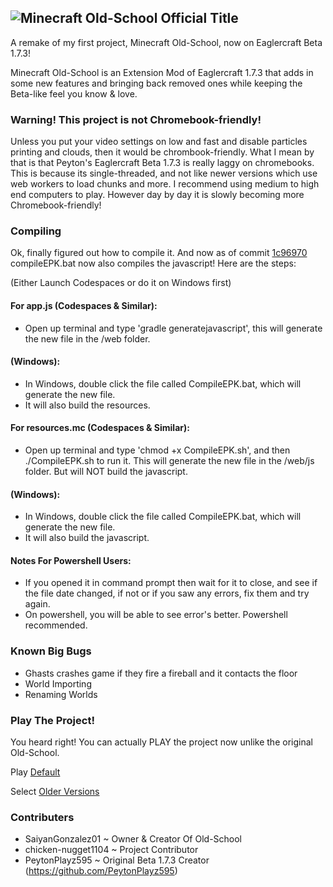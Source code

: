 
## ![Minecraft Old-School Official Title](https://github.com/user-attachments/assets/b3616c30-e6d8-444f-95f3-bc31b37a4645)

A remake of my first project, Minecraft Old-School, now on Eaglercraft Beta 1.7.3!

Minecraft Old-School is an Extension Mod of Eaglercraft 1.7.3 that adds in some new features and bringing back removed ones while keeping the Beta-like feel you know & love.

### Warning! This project is not Chromebook-friendly!

Unless you put your video settings on low and fast and disable particles printing and clouds, then it would be chrombook-friendly. What I mean by that is that Peyton's Eaglercraft Beta 1.7.3 is really laggy on chromebooks. This is because its single-threaded, and not like newer versions which use web workers to load chunks and more. I recommend using medium to high end computers to play.
However day by day it is slowly becoming more Chromebook-friendly!

### Compiling

Ok, finally figured out how to compile it. And now as of commit [1c96970](https://github.com/SaiyanGonzalez01/Minecraft-Old-School-ReDefault/commit/1c9697069fce6a5390d4a87685912464bd98d7e7) compileEPK.bat now also compiles the javascript! Here are the steps:

(Either Launch Codespaces or do it on Windows first)

#### For app.js (Codespaces & Similar):
- Open up terminal and type 'gradle generatejavascript', this will generate the new file in the /web folder.

#### (Windows):

- In Windows, double click the file called CompileEPK.bat, which will generate the new file.
- It will also build the resources.

#### For resources.mc (Codespaces & Similar):

- Open up terminal and type 'chmod +x CompileEPK.sh', and then ./CompileEPK.sh to run it. This will generate the new file in the /web/js folder. But will NOT build the javascript.

#### (Windows):

- In Windows, double click the file called CompileEPK.bat, which will generate the new file.
- It will also build the javascript.

#### Notes For Powershell Users:

- If you opened it in command prompt then wait for it to close, and see if the file date changed, if not or if you saw any errors, fix them and try again.
- On powershell, you will be able to see error's better. Powershell recommended.

### Known Big Bugs
- Ghasts crashes game if they fire a fireball and it contacts the floor
- World Importing
- Renaming Worlds

### Play The Project!

You heard right! You can actually PLAY the project now unlike the original Old-School.

Play [Default](https://saiyangonzalez01.github.io/Minecraft-Old-School-ReDefault/web)

Select [Older Versions](https://saiyangonzalez01.github.io/Minecraft-Old-School-ReDefault/archive)

### Contributers

- SaiyanGonzalez01 ~ Owner & Creator Of Old-School
- chicken-nugget1104 ~ Project Contributor
- PeytonPlayz595 ~ Original Beta 1.7.3 Creator (https://github.com/PeytonPlayz595)
